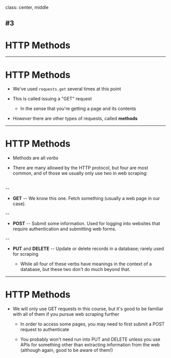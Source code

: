 class: center, middle

## #3
# HTTP Methods

---

# HTTP Methods

- We've used `requests.get` several times at this point

- This is called issuing a "GET" request

  - In the sense that you're getting a page and its contents

- *However* there are other types of requests, called **methods**

---

# HTTP Methods

- Methods are all *verbs*

- There are many allowed by the HTTP protocol, but four are most common, and of those we usually only use two in web scraping:

<br>
--

  - **GET** -- We know this one. Fetch something (usually a web page in our case).

--

  - **POST** -- Submit some information. Used for logging into websites that require authentication and submitting web forms.

--

  - **PUT** and **DELETE** -- Update or delete records in a database; rarely used for scraping

    - While all four of these verbs have meanings in the context of a database, but these two don't do much beyond that.

---

# HTTP Methods

- We will only use GET requests in this course, but it's good to be familiar with all of them if you pursue web scraping further

  - In order to access some pages, you may need to first submit a POST request to authenticate

  - You probably won't need run into PUT and DELETE unless you use APIs for something other than extracting information from the web (although again, good to be aware of them!)
